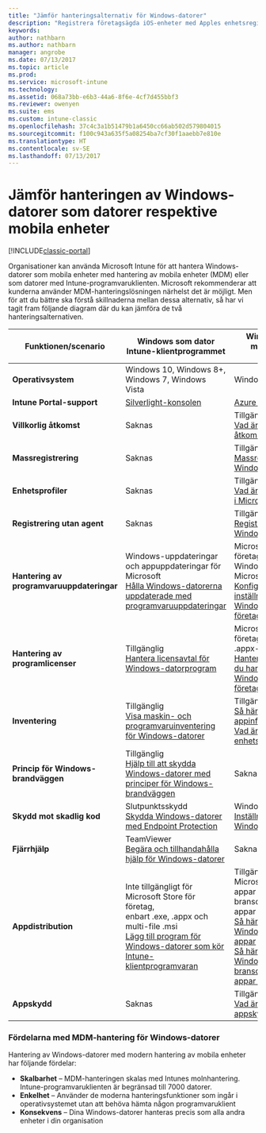 ```yaml
---
title: "Jämför hanteringsalternativ för Windows-datorer"
description: "Registrera företagsägda iOS-enheter med Apples enhetsregistreringsprogram (DEP) eller Apple Configurator"
keywords: 
author: nathbarn
ms.author: nathbarn
manager: angrobe
ms.date: 07/13/2017
ms.topic: article
ms.prod: 
ms.service: microsoft-intune
ms.technology: 
ms.assetid: 068a73bb-e6b3-44a6-8f6e-4cf7d455bbf3
ms.reviewer: owenyen
ms.suite: ems
ms.custom: intune-classic
ms.openlocfilehash: 37c4c3a1b51479b1a6450cc66ab502d579804015
ms.sourcegitcommit: f100c943a635f5a08254ba7cf30f1aaebb7e810e
ms.translationtype: HT
ms.contentlocale: sv-SE
ms.lasthandoff: 07/13/2017
---
```

# <a name="compare-managing-windows-pcs-as-computers-or-mobile-devices"></a>Jämför hanteringen av Windows-datorer som datorer respektive mobila enheter

[!INCLUDE[classic-portal](../includes/classic-portal.md)]

Organisationer kan använda Microsoft Intune för att hantera Windows-datorer som mobila enheter med hantering av mobila enheter (MDM) eller som datorer med Intune-programvaruklienten.  Microsoft rekommenderar att kunderna använder MDM-hanteringslösningen närhelst det är möjligt. Men för att du bättre ska förstå skillnaderna mellan dessa alternativ, så har vi tagit fram följande diagram där du kan jämföra de två hanteringsalternativen.

|**Funktionen/scenario** |**Windows som dator**<br>Intune-klientprogrammet | **Windows som mobil enhet**<br>MDM |
|--------------|-------------------------------|-------------------------------|
|**Operativsystem** |Windows 10, Windows 8+, Windows 7, Windows Vista | Windows 10+ |
|**Intune Portal-support** |[Silverlight-konsolen](https://manage.microsoft.com)|[Azure Portal](https://portal.azure.com) |
|**Villkorlig åtkomst**|Saknas|Tillgänglig <br>[Vad är villkorlig åtkomst?](https://docs.microsoft.com/intune-azure/conditional-access/what-is-conditional-access)|
|**Massregistrering**|Saknas|Tillgänglig <br>[Massregistrering för Windows-enheter](https://docs.microsoft.com/intune-azure/enroll-devices/bulk-enroll-windows)|
|**Enhetsprofiler**|Saknas|Tillgänglig <br>[Vad är enhetsprofiler i Microsoft Intune?](https://docs.microsoft.com/intune-azure/configure-devices/what-are-device-profiles)|
|**Registrering utan agent**|Saknas |Tillgänglig<br>[Registrera Windows-enheter](https://docs.microsoft.com/intune-azure/enroll-devices/enroll-windows-devices)|
|**Hantering av programvaruuppdateringar**| Windows-uppdateringar och appuppdateringar för Microsoft<br>[Hålla Windows-datorerna uppdaterade med programvaruuppdateringar](https://docs.microsoft.com/intune/deploy-use/keep-windows-pcs-up-to-date-with-software-updates-in-microsoft-intune)|Microsoft Store för företag för både Windows 10- och Microsoft-appar<br> [Konfigurera inställningar för Windows Update för företag](https://docs.microsoft.com/intune-azure/configure-devices/how-to-configure-windows-update-for-business) |
|**Hantering av programlicenser**|Tillgänglig <br>[Hantera licensavtal för Windows-datorprogram](https://docs.microsoft.com/intune/deploy-use/manage-license-agreements-for-windows-pc-software-in-microsoft-intune)|Microsoft Store för företag (endast .appx-appar)<br>[Hantera appar som du har köpt från Windows Store för företag](https://docs.microsoft.com/intune-azure/manage-apps/wsfb-apps)|
|**Inventering**|Tillgänglig <br>[Visa maskin- och programvaruinventering för Windows-datorer](https://docs.microsoft.com/intune/deploy-use/view-hardware-and-software-inventory-for-windows-pcs-in-microsoft-intune)|Tillgänglig <br>[Så här övervakar du appinformation](https://docs.microsoft.com/intune/apps-monitor)<br>[Vad är enhetshantering](https://docs.microsoft.com/intune/device-management)|
|**Princip för Windows-brandväggen**|Tillgänglig <br>[Hjälp till att skydda Windows-datorer med principer för Windows-brandväggen](https://docs.microsoft.com/intune/deploy-use/help-protect-windows-pcs-using-windows-firewall-policies-in-microsoft-intune) |Saknas|
|**Skydd mot skadlig kod**|Slutpunktsskydd<br>[Skydda Windows-datorer med Endpoint Protection](https://docs.microsoft.com/intune/deploy-use/help-secure-windows-pcs-with-endpoint-protection-for-microsoft-intune)|Windows försvarare<br>[Inställningar för Windows Defender](https://docs.microsoft.com/intune-azure/configure-devices/custom-for-windows-10#windows-defender-settings)|
|**Fjärrhjälp** |TeamViewer<br>[Begära och tillhandahålla hjälp för Windows-datorer](https://docs.microsoft.com/intune/deploy-use/request-and-provide-remote-assistance-for-windows-pcs-in-microsoft-intune)|Saknas |
|**Appdistribution** | Inte tillgängligt för Microsoft Store för företag,<br>enbart .exe, .appx och multi-file .msi<br>[Lägg till program för Windows-datorer som kör Intune-klientprogramvaran](https://docs.microsoft.com/intune/deploy-use/add-apps-for-windows-pcs-in-microsoft-intune)|Tillgängliga för Microsoft Store-appar och branschspecifika appar<br>[Så här lägger du till Windows Store-appar](https://docs.microsoft.com/intune/store-apps-windows)<br>[Så här lägger du till Windows branschspecifika appar (LOB-appar)](https://docs.microsoft.com/intune/lob-apps-windows)|
|**Appskydd**|Saknas|Tillgänglig <br>[Vad är appskyddsprinciper?](https://docs.microsoft.com/intune-azure/manage-apps/what-is-app-protection-policy)|


### <a name="advantages-of-mdm-windows-pc-management"></a>Fördelarna med MDM-hantering för Windows-datorer
Hantering av Windows-datorer med modern hantering av mobila enheter har följande fördelar:
- **Skalbarhet** – MDM-hanteringen skalas med Intunes molnhantering. Intune-programvaruklienten är begränsad till 7000 datorer.
- **Enkelhet** – Använder de moderna hanteringsfunktioner som ingår i operativsystemet utan att behöva hämta någon programvaruklient
- **Konsekvens** – Dina Windows-datorer hanteras precis som alla andra enheter i din organisation
<!-- - **Cloud optimization** - -->
